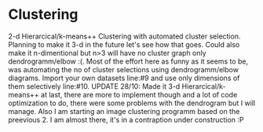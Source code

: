 # Clustering
2-d Hierarcical/k-means++ Clustering with automated cluster selection.
Planning to make it 3-d in the future let's see how that goes.
Could also make it n-dimentional but n>3 will have no cluster graph only dendrogramm/elbow :(.
Most of the effort here as funny as it seems to be, was automating the no of cluster selections using dendrogramm/elbow diagrams.
Import your own datasets line:#9 and use only dimensions of them selectively line:#10.
UPDATE 28/10: Made it 3-d Hierarcical/k-means++ at last, there are more to implement though and a lot of code optimization to do, there were some problems with the dendrogram but I will manage. Also I am starting an image clustering programm based on the preevious 2. I am almost there, it's in a contraption under construction :P
